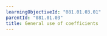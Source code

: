 ```yaml
---
learningObjectiveId: "081.01.03.01"
parentId: "081.01.03"
title: General use of coefficients
---
```

